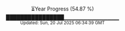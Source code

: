 <p align="center">
⏳Year Progress (54.87 %) <br>
████████████████▁▁▁▁▁▁▁▁▁▁▁▁▁▁ <br>
<sub>Updated: Sun, 20 Jul 2025 06:34:39 GMT</sub>
</p>

